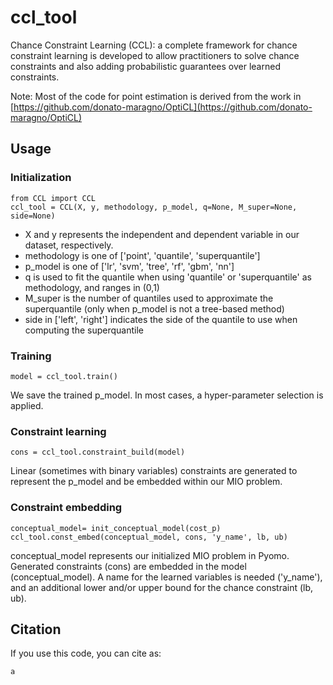 # ccl_tool

Chance Constraint Learning (CCL): a complete framework for chance constraint learning is developed to allow practitioners to solve chance constraints and also adding probabilistic guarantees over learned constraints.

Note: Most of the code for point estimation is derived from the work in [https://github.com/donato-maragno/OptiCL](https://github.com/donato-maragno/OptiCL)

## Usage

### Initialization

```
from CCL import CCL
ccl_tool = CCL(X, y, methodology, p_model, q=None, M_super=None, side=None)
```

- X and y represents the independent and dependent variable in our dataset, respectively. 
- methodology is one of ['point', 'quantile', 'superquantile'] 
- p_model is one of ['lr', 'svm', 'tree', 'rf', 'gbm', 'nn']
- q is used to fit the quantile when using 'quantile' or 'superquantile' as methodology, and ranges in (0,1)
- M_super is the number of quantiles used to approximate the superquantile (only when p_model is not a tree-based method)
- side in ['left', 'right'] indicates the side of the quantile to use when computing the superquantile

### Training

```
model = ccl_tool.train()
```

We save the trained p_model. In most cases, a hyper-parameter selection is applied.

### Constraint learning

```
cons = ccl_tool.constraint_build(model)
```

Linear (sometimes with binary variables) constraints are generated to represent the p_model and be embedded within our MIO problem.

### Constraint embedding

```
conceptual_model= init_conceptual_model(cost_p)
ccl_tool.const_embed(conceptual_model, cons, 'y_name', lb, ub)
```

conceptual_model represents our initialized MIO problem in Pyomo. Generated constraints (cons) are embedded in the model (conceptual_model). A name for the learned variables is needed ('y_name'), and an additional lower and/or upper bound for the chance constraint (lb, ub).

## Citation

If you use this code, you can cite as:

```
a


